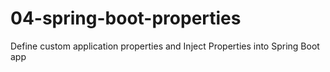 # 04-spring-boot-properties
Define custom application properties and Inject Properties into Spring Boot app
